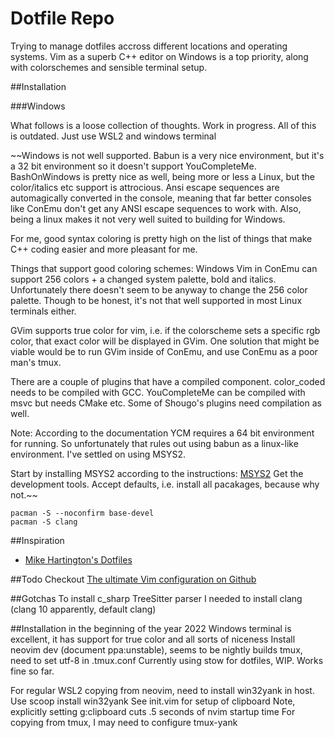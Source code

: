 # Dotfile Repo

Trying to manage dotfiles accross different locations and operating systems. Vim as a superb C++ editor on Windows is a top priority, along with colorschemes and sensible terminal setup.

##Installation

###Windows

What follows is a loose collection of thoughts. Work in progress.
All of this is outdated. Just use WSL2 and windows terminal

~~Windows is not well supported. Babun is a very nice environment, but it's a 32 bit environment so it doesn't support YouCompleteMe. BashOnWindows is pretty nice as well, being more or less a Linux, but the color/italics etc support is attrocious.  Ansi escape sequences are automagically converted in the console, meaning that far better consoles like ConEmu don't get any ANSI escape sequences to work with. Also, being a linux makes it not very well suited to building for Windows. 

For me, good syntax coloring is pretty high on the list of things that make C++ coding easier and more pleasant for me.

Things that support good coloring schemes:
Windows Vim in ConEmu can support 256 colors + a changed system palette, bold and italics. Unfortunately there doesn't seem to be anyway to change the 256 color palette. Though to be honest, it's not that well supported in most Linux terminals either.

GVim supports true color for vim, i.e. if the colorscheme sets a specific rgb color, that exact color will be displayed in GVim. One solution that might be viable would be to run GVim inside of ConEmu, and use ConEmu as a poor man's tmux.

There are a couple of plugins that have a compiled component. color_coded needs to be compiled with GCC. YouCompleteMe can be compiled with msvc but needs CMake etc. Some of Shougo's plugins need compilation as well. 

Note: According to the documentation YCM requires a 64 bit environment for running. So unfortunately that rules out using babun as a linux-like environment. I've settled on using MSYS2.

Start by installing MSYS2 according to the instructions: [MSYS2](https://msys2.github.io/)
Get the development tools. Accept defaults, i.e. install all pacakages, because why not.~~
```
pacman -S --noconfirm base-devel 
pacman -S clang
```

##Inspiration
 - [Mike Hartington's Dotfiles](https://github.com/mhartington/dotfiles)

##Todo
 Checkout [The ultimate Vim configuration on Github](https://github.com/amix/vimrc)

##Gotchas
To install c_sharp TreeSitter parser I needed to install clang (clang 10 apparently, default clang)

##Installation in the beginning of the year 2022
Windows terminal is excellent, it has support for true color and all sorts of niceness
Install neovim dev (document ppa:unstable), seems to be nightly builds
tmux, need to set utf-8 in .tmux.conf
Currently using stow for dotfiles, WIP. Works fine so far.

For regular WSL2 copying from neovim, need to install win32yank in host. Use scoop install win32yank
See init.vim for setup of clipboard
Note, explicitly setting g:clipboard cuts .5 seconds of nvim startup time
For copying from tmux, I may need to configure tmux-yank

